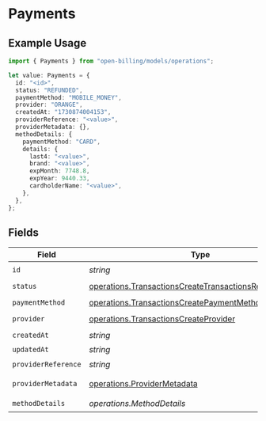 # Payments

## Example Usage

```typescript
import { Payments } from "open-billing/models/operations";

let value: Payments = {
  id: "<id>",
  status: "REFUNDED",
  paymentMethod: "MOBILE_MONEY",
  provider: "ORANGE",
  createdAt: "1730874004153",
  providerReference: "<value>",
  providerMetadata: {},
  methodDetails: {
    paymentMethod: "CARD",
    details: {
      last4: "<value>",
      brand: "<value>",
      expMonth: 7748.8,
      expYear: 9440.33,
      cardholderName: "<value>",
    },
  },
};
```

## Fields

| Field                                                                                                                              | Type                                                                                                                               | Required                                                                                                                           | Description                                                                                                                        |
| ---------------------------------------------------------------------------------------------------------------------------------- | ---------------------------------------------------------------------------------------------------------------------------------- | ---------------------------------------------------------------------------------------------------------------------------------- | ---------------------------------------------------------------------------------------------------------------------------------- |
| `id`                                                                                                                               | *string*                                                                                                                           | :heavy_check_mark:                                                                                                                 | N/A                                                                                                                                |
| `status`                                                                                                                           | [operations.TransactionsCreateTransactionsResponseStatus](../../models/operations/transactionscreatetransactionsresponsestatus.md) | :heavy_check_mark:                                                                                                                 | N/A                                                                                                                                |
| `paymentMethod`                                                                                                                    | [operations.TransactionsCreatePaymentMethod](../../models/operations/transactionscreatepaymentmethod.md)                           | :heavy_check_mark:                                                                                                                 | N/A                                                                                                                                |
| `provider`                                                                                                                         | [operations.TransactionsCreateProvider](../../models/operations/transactionscreateprovider.md)                                     | :heavy_check_mark:                                                                                                                 | N/A                                                                                                                                |
| `createdAt`                                                                                                                        | *string*                                                                                                                           | :heavy_check_mark:                                                                                                                 | N/A                                                                                                                                |
| `updatedAt`                                                                                                                        | *string*                                                                                                                           | :heavy_minus_sign:                                                                                                                 | N/A                                                                                                                                |
| `providerReference`                                                                                                                | *string*                                                                                                                           | :heavy_check_mark:                                                                                                                 | N/A                                                                                                                                |
| `providerMetadata`                                                                                                                 | [operations.ProviderMetadata](../../models/operations/providermetadata.md)                                                         | :heavy_check_mark:                                                                                                                 | Any valid JSON value                                                                                                               |
| `methodDetails`                                                                                                                    | *operations.MethodDetails*                                                                                                         | :heavy_check_mark:                                                                                                                 | N/A                                                                                                                                |